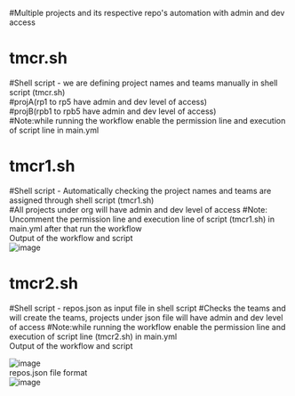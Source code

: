 #Multiple projects and its respective repo's automation with admin and dev access  
# tmcr.sh  
#Shell script - we are defining project names and teams manually in shell script (tmcr.sh)  
#projA(rp1 to rp5 have admin and dev level of access)  
#projB(rpb1 to rpb5 have admin and dev level of access)  
#Note:while running the workflow enable the permission line and execution of script line in main.yml

# tmcr1.sh
#Shell script - Automatically checking the  project names and teams are assigned through shell script (tmcr1.sh)  
#All projects under org will have admin and dev level of access
#Note: Uncomment the permission line and execution line of script (tmcr1.sh) in main.yml after that run the workflow  
Output of the workflow and script  
![image](https://github.com/RafiCisco/Projects/assets/33840574/bc84208e-b32e-4ade-879f-3cf82e90ebb4)

# tmcr2.sh
#Shell script - repos.json as input file in shell script
#Checks the teams and will create the teams,  projects under json file will have admin and dev level of access
#Note:while running the workflow enable the permission line and execution of script line (tmcr2.sh) in main.yml  
Output of the workflow and script

![image](https://github.com/RafiCisco/Projects/assets/33840574/74fa9ae5-59da-4706-96f9-a8ee8c868e04)  
repos.json file format  
![image](https://github.com/RafiCisco/Projects/assets/33840574/658ebf28-e9ce-48ab-93dd-e7cdfe9ee2da)  

